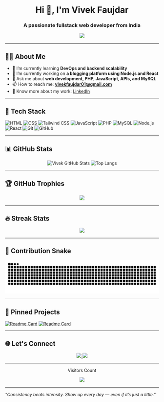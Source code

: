 <h1 align="center">Hi 👋, I'm Vivek Faujdar</h1>
<h3 align="center">A passionate fullstack web developer from India</h3>

<p align="center">
  <img src="https://readme-typing-svg.demolab.com/?lines=Fullstack+Web+Developer;Node.js+%7C+React+%7C+PHP+Enthusiast;Always+Learning+New+Techs&center=true&width=500&height=45">
</p>

---

## 🧑‍💻 About Me

- 🌱 I’m currently learning **DevOps and backend scalability**
- 🔭 I’m currently working on **a blogging platform using Node.js and React**
- 💬 Ask me about **web development, PHP, JavaScript, APIs, and MySQL**
- 📫 How to reach me: **vivekfaujdar01@gmail.com**
- 📄 Know more about my work: [LinkedIn](https://www.linkedin.com/in/vivek-faujdar-370ba3297)

---

## 🚀 Tech Stack

![HTML](https://img.shields.io/badge/HTML-E34F26?logo=html5&logoColor=white)
![CSS](https://img.shields.io/badge/CSS-1572B6?logo=css3&logoColor=white)
![Tailwind CSS](https://img.shields.io/badge/TailwindCSS-38B2AC?logo=tailwind-css&logoColor=white)
![JavaScript](https://img.shields.io/badge/JavaScript-F7DF1E?logo=javascript&logoColor=black)
![PHP](https://img.shields.io/badge/PHP-777BB4?logo=php&logoColor=white)
![MySQL](https://img.shields.io/badge/MySQL-4479A1?logo=mysql&logoColor=white)
![Node.js](https://img.shields.io/badge/Node.js-339933?logo=node-dot-js&logoColor=white)
![React](https://img.shields.io/badge/React-61DAFB?logo=react&logoColor=black)
![Git](https://img.shields.io/badge/Git-F05032?logo=git&logoColor=white)
![GitHub](https://img.shields.io/badge/GitHub-181717?logo=github&logoColor=white)

---

## 📊 GitHub Stats

<p align="center">
  <img src="https://github-readme-stats.vercel.app/api?username=vivekfaujdar01&show_icons=true&theme=tokyonight" alt="Vivek GitHub Stats" />
  <img src="https://github-readme-stats.vercel.app/api/top-langs/?username=vivekfaujdar01&layout=compact&theme=tokyonight" alt="Top Langs" />
</p>

---

## 🏆 GitHub Trophies

<p align="center">
  <img src="https://github-profile-trophy.vercel.app/?username=vivekfaujdar01&theme=algolia&row=1&column=7" />
</p>

---

## 🔥 Streak Stats

<p align="center">
  <img src="https://github-readme-streak-stats.herokuapp.com/?user=vivekfaujdar01&theme=tokyonight" />
</p>

---

## 🐍 Contribution Snake

<p align="center">
  <img src="https://github.com/vivekfaujdar01/vivekfaujdar01/blob/output/github-contribution-grid-snake.svg" />
</p>

---

## 📌 Pinned Projects

[![Readme Card](https://github-readme-stats.vercel.app/api/pin/?username=vivekfaujdar01&repo=Blogging_Platform&theme=tokyonight)](https://github.com/vivekfaujdar01/Blogging_Platform)
[![Readme Card](https://github-readme-stats.vercel.app/api/pin/?username=vivekfaujdar01&repo=React_Activities&theme=tokyonight)](https://github.com/vivekfaujdar01/React_Activities)

---

## 🌐 Let's Connect

<p align="center">
  <a href="https://linkedin.com/in/vivek-faujdar-370ba3297" target="_blank">
    <img src="https://img.shields.io/badge/LinkedIn-blue?style=for-the-badge&logo=linkedin&logoColor=white" />
  </a>
  <a href="mailto:vivekfaujdar01@gmail.com">
    <img src="https://img.shields.io/badge/Gmail-D14836?style=for-the-badge&logo=gmail&logoColor=white" />
  </a>
</p>

---

<p align="center">Visitors Count</p>
<p align="center">
  <img src="https://profile-counter.glitch.me/vivekfaujdar01/count.svg" />
</p>

---

_“Consistency beats intensity. Show up every day — even if it’s just a little.”_

